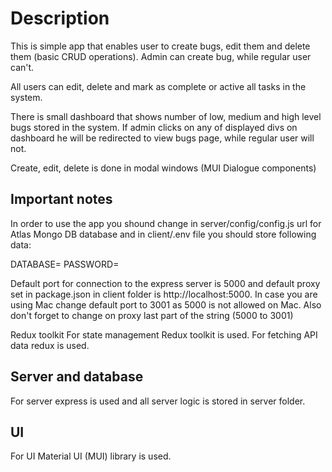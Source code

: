 # Description

This is simple app that enables user to create bugs, edit them and delete them (basic CRUD operations). Admin can create bug, while regular user can't.

All users can edit, delete and mark as complete or active all tasks in the system.

There is small dashboard that shows number of low, medium and high level bugs stored in the system. If admin clicks on any of displayed divs on dashboard he will be redirected to view 
bugs page, while regular user will not.

Create, edit, delete is done in modal windows (MUI Dialogue components)

## Important notes
In order to use the app you shound change in server/config/config.js url for Atlas Mongo DB database and in client/.env file you should store following data:

DATABASE=<YOUR MONGODB DATABASE>
PASSWORD=<YOUR MONGODB PASSWORD>

Default port for connection to the express server is 5000 and default proxy set in package.json in client folder is http://localhost:5000. In case you are using Mac change default port to 3001 as 5000 is not allowed on Mac. Also don't forget to change on proxy last part of the string (5000 to 3001)

Redux toolkit
For state management Redux toolkit is used. For fetching API data redux is used.

## Server and database
For server express is used and all server logic is stored in server folder.

## UI
For UI Material UI (MUI) library is used.
